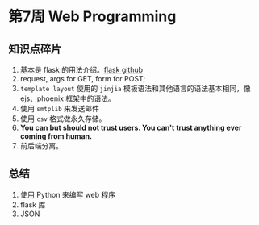 # 第7周 Web Programming

## 知识点碎片

1. 基本是 flask 的用法介绍。[flask github](https://github.com/pallets/flask)
2. request, args for GET, form for POST;
3. `template layout` 使用的 `jinjia` 模板语法和其他语言的语法基本相同，像 ejs、phoenix 框架中的语法。
4. 使用 `smtplib` 来发送邮件
5. 使用 `csv` 格式做永久存储。
6. **You can but should not trust users. You can't trust anything ever coming from human.**
7. 前后端分离。

## 总结

1. 使用 Python 来编写 web 程序
2. flask 库
3. JSON 

